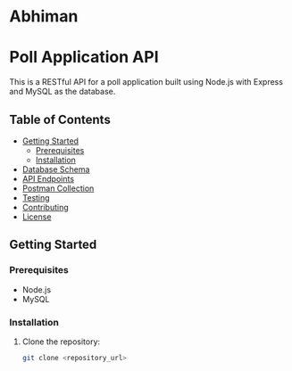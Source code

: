 # Abhiman
# Poll Application API

This is a RESTful API for a poll application built using Node.js with Express and MySQL as the database.

## Table of Contents

- [Getting Started](#getting-started)
  - [Prerequisites](#prerequisites)
  - [Installation](#installation)
- [Database Schema](#database-schema)
- [API Endpoints](#api-endpoints)
- [Postman Collection](#postman-collection)
- [Testing](#testing)
- [Contributing](#contributing)
- [License](#license)

## Getting Started

### Prerequisites

- Node.js
- MySQL

### Installation

1. Clone the repository:

   ```bash
   git clone <repository_url>
